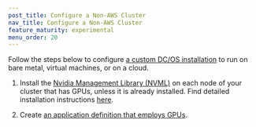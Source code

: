 ```yaml
---
post_title: Configure a Non-AWS Cluster
nav_title: Configure a Non-AWS Cluster
feature_maturity: experimental
menu_order: 20
---
```


Follow the steps below to configure [a custom DC/OS installation](/docs/1.9/administration/installing/custom/) to run on bare metal, virtual machines, or on a cloud.

1. Install the [Nvidia Management Library (NVML)](https://developer.nvidia.com/nvidia-management-library-nvml) on each node of your cluster that has GPUs, unless it is already installed. Find detailed installation instructions [here](https://github.com/apache/mesos/blob/master/docs/gpu-support.md#external-dependencies).

1. Create [an application definition that employs GPUs](/docs/1.9/usage/gpu/gpu-app-definition).

